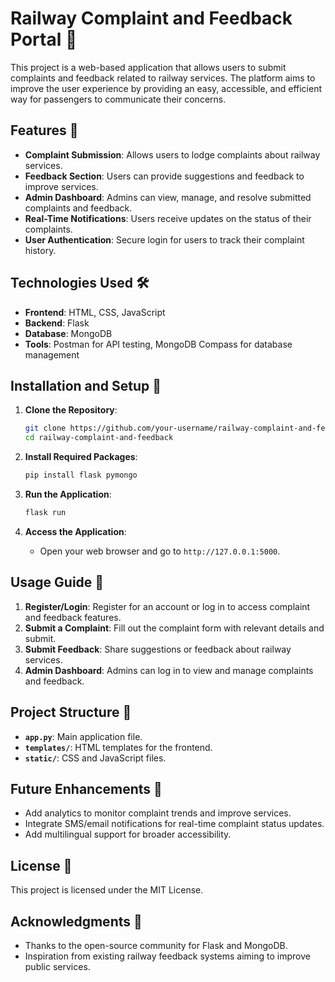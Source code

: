 

# Railway Complaint and Feedback Portal 🚆

This project is a web-based application that allows users to submit complaints and feedback related to railway services. The platform aims to improve the user experience by providing an easy, accessible, and efficient way for passengers to communicate their concerns.

## Features 📌

- **Complaint Submission**: Allows users to lodge complaints about railway services.
- **Feedback Section**: Users can provide suggestions and feedback to improve services.
- **Admin Dashboard**: Admins can view, manage, and resolve submitted complaints and feedback.
- **Real-Time Notifications**: Users receive updates on the status of their complaints.
- **User Authentication**: Secure login for users to track their complaint history.

## Technologies Used 🛠️

- **Frontend**: HTML, CSS, JavaScript
- **Backend**: Flask
- **Database**: MongoDB
- **Tools**: Postman for API testing, MongoDB Compass for database management

## Installation and Setup 🔧

1. **Clone the Repository**:
   ```bash
   git clone https://github.com/your-username/railway-complaint-and-feedback.git
   cd railway-complaint-and-feedback
   ```

2. **Install Required Packages**:
   ```bash
   pip install flask pymongo
   ```

3. **Run the Application**:
   ```bash
   flask run
   ```

4. **Access the Application**:
   - Open your web browser and go to `http://127.0.0.1:5000`.

## Usage Guide 🚀

1. **Register/Login**: Register for an account or log in to access complaint and feedback features.
2. **Submit a Complaint**: Fill out the complaint form with relevant details and submit.
3. **Submit Feedback**: Share suggestions or feedback about railway services.
4. **Admin Dashboard**: Admins can log in to view and manage complaints and feedback.

## Project Structure 📁

- **`app.py`**: Main application file.
- **`templates/`**: HTML templates for the frontend.
- **`static/`**: CSS and JavaScript files.

## Future Enhancements 🌟

- Add analytics to monitor complaint trends and improve services.
- Integrate SMS/email notifications for real-time complaint status updates.
- Add multilingual support for broader accessibility.

## License 📜

This project is licensed under the MIT License.

## Acknowledgments 🙏

- Thanks to the open-source community for Flask and MongoDB.
- Inspiration from existing railway feedback systems aiming to improve public services.

